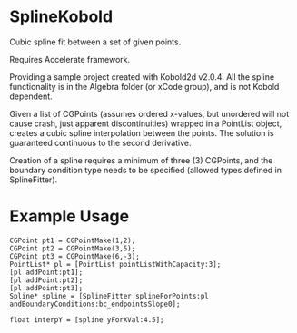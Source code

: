 SplineKobold
============

Cubic spline fit between a set of given points.

Requires Accelerate framework.

Providing a sample project created with Kobold2d v2.0.4. All the spline functionality is in the Algebra folder (or xCode group),
and is not Kobold dependent.

Given a list of CGPoints (assumes ordered x-values, but unordered will not cause crash, just apparent discontinuities) wrapped in
a PointList object, creates a cubic spline interpolation between the points. The solution is guaranteed continuous to the 
second derivative.

Creation of a spline requires a minimum of three (3) CGPoints, and the boundary condition type needs to be specified (allowed
types defined in SplineFitter).

Example Usage
=============
```
CGPoint pt1 = CGPointMake(1,2);
CGPoint pt2 = CGPointMake(3,5);
CGPoint pt3 = CGPointMake(6,-3);
PointList* pl = [PointList pointListWithCapacity:3];
[pl addPoint:pt1];
[pl addPoint:pt2];
[pl addPoint:pt3];
Spline* spline = [SplineFitter splineForPoints:pl andBoundaryConditions:bc_endpointsSlope0];

float interpY = [spline yForXVal:4.5];
```
